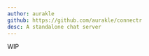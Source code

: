 ```yaml
---
author: aurakle
github: https://github.com/aurakle/connectr
desc: A standalone chat server
---
```


WIP
